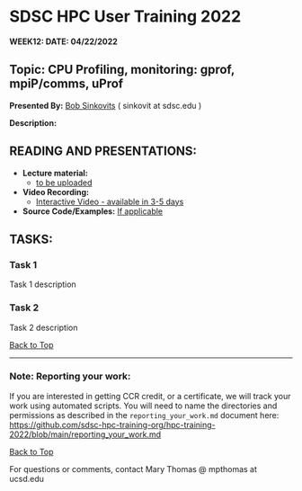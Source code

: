 # SDSC HPC User Training 2022

**WEEK12: DATE: 04/22/2022**

## Topic: CPU Profiling, monitoring: gprof, mpiP/comms, uProf<a name="top"> 
**Presented By:** [Bob Sinkovits](https://www.sdsc.edu/research/researcher_spotlight/sinkovits_robert.html) ( sinkovit at sdsc.edu )

**Description:**
  
## READING AND PRESENTATIONS:
* **Lecture material:** 
   * [to be uploaded]()
* **Video Recording:** 
   * [Interactive Video  - available in 3-5 days ]()
* **Source Code/Examples:** [If applicable]()

## TASKS:

### Task 1
Task 1 description 


### Task 2
Task 2 description 

  
[Back to Top](#top)

__________________

### Note: Reporting your work:
If you are interested in getting CCR credit, or a certificate, we will track your work using automated scripts.
You will need to name the directories and permissions as described in the ``reporting_your_work.md`` document here:
https://github.com/sdsc-hpc-training-org/hpc-training-2022/blob/main/reporting_your_work.md

[Back to Top](#top)


For questions or comments, contact Mary Thomas @ mpthomas  at  ucsd.edu
